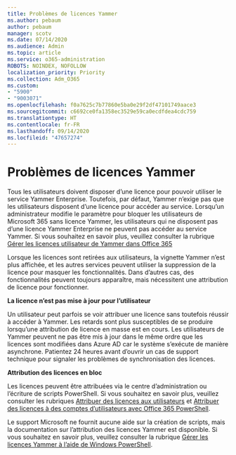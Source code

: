 ```yaml
---
title: Problèmes de licences Yammer
ms.author: pebaum
author: pebaum
manager: scotv
ms.date: 07/14/2020
ms.audience: Admin
ms.topic: article
ms.service: o365-administration
ROBOTS: NOINDEX, NOFOLLOW
localization_priority: Priority
ms.collection: Adm_O365
ms.custom:
- "5900"
- "9003071"
ms.openlocfilehash: f0a7625c7b77860e5ba0e29f2df47101749aace3
ms.sourcegitcommit: c6692ce0fa1358ec3529e59ca0ecdfdea4cdc759
ms.translationtype: HT
ms.contentlocale: fr-FR
ms.lasthandoff: 09/14/2020
ms.locfileid: "47657274"
---
```

# <a name="yammer-licensing-issues"></a>Problèmes de licences Yammer

Tous les utilisateurs doivent disposer d’une licence pour pouvoir utiliser le service Yammer Enterprise. Toutefois, par défaut, Yammer n’exige pas que les utilisateurs disposent d’une licence pour accéder au service. Lorsqu’un administrateur modifie le paramètre pour bloquer les utilisateurs de Microsoft 365 sans licence Yammer, les utilisateurs qui ne disposent pas d’une licence Yammer Enterprise ne peuvent pas accéder au service Yammer. Si vous souhaitez en savoir plus, veuillez consulter la rubrique [Gérer les licences utilisateur de Yammer dans Office 365](https://docs.microsoft.com/yammer/manage-yammer-users/manage-yammer-licenses-in-office-365) 

Lorsque les licences sont retirées aux utilisateurs, la vignette Yammer n’est plus affichée, et les autres services peuvent utiliser la suppression de la licence pour masquer les fonctionnalités. Dans d’autres cas, des fonctionnalités peuvent toujours apparaître, mais nécessitent une attribution de licence pour fonctionner.  

**La licence n’est pas mise à jour pour l’utilisateur**  

Un utilisateur peut parfois se voir attribuer une licence sans toutefois réussir à accéder à Yammer. Les retards sont plus susceptibles de se produire lorsqu’une attribution de licence en masse est en cours. Les utilisateurs de Yammer peuvent ne pas être mis à jour dans le même ordre que les licences sont modifiées dans Azure AD car le système s’exécute de manière asynchrone. Patientez 24 heures avant d’ouvrir un cas de support technique pour signaler les problèmes de synchronisation des licences.  

**Attribution des licences en bloc**  

Les licences peuvent être attribuées via le centre d’administration ou l’écriture de scripts PowerShell. Si vous souhaitez en savoir plus, veuillez consulter les rubriques [Attribuer des licences aux utilisateurs](https://docs.microsoft.com/microsoft-365/admin/manage/assign-licenses-to-users) et [Attribuer des licences à des comptes d’utilisateurs avec Office 365 PowerShell](https://docs.microsoft.com/office365/enterprise/powershell/assign-licenses-to-user-accounts-with-office-365-powershell). 

Le support Microsoft ne fournit aucune aide sur la création de scripts, mais la documentation sur l’attribution des licences Yammer est disponible. Si vous souhaitez en savoir plus, veuillez consulter la rubrique [Gérer les licences Yammer à l’aide de Windows PowerShell](https://docs.microsoft.com/yammer/manage-yammer-users/manage-yammer-licenses-in-office-365#manage-yammer-licenses-by-using-windows-powershell).